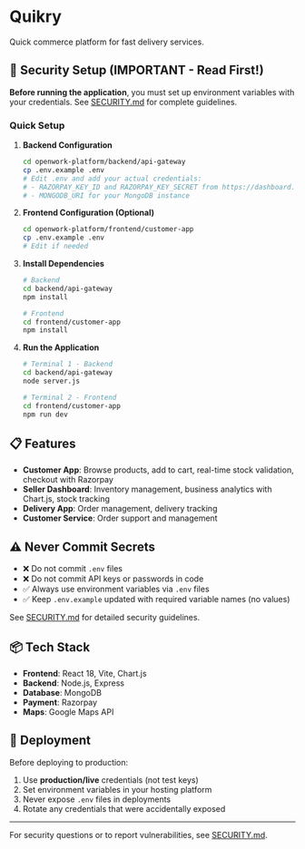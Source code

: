 # Quikry

Quick commerce platform for fast delivery services.

## 🔐 Security Setup (IMPORTANT - Read First!)

**Before running the application**, you must set up environment variables with your credentials. See [SECURITY.md](SECURITY.md) for complete guidelines.

### Quick Setup

1. **Backend Configuration**
   ```bash
   cd openwork-platform/backend/api-gateway
   cp .env.example .env
   # Edit .env and add your actual credentials:
   # - RAZORPAY_KEY_ID and RAZORPAY_KEY_SECRET from https://dashboard.razorpay.com
   # - MONGODB_URI for your MongoDB instance
   ```

2. **Frontend Configuration (Optional)**
   ```bash
   cd openwork-platform/frontend/customer-app
   cp .env.example .env
   # Edit if needed
   ```

3. **Install Dependencies**
   ```bash
   # Backend
   cd backend/api-gateway
   npm install

   # Frontend
   cd frontend/customer-app
   npm install
   ```

4. **Run the Application**
   ```bash
   # Terminal 1 - Backend
   cd backend/api-gateway
   node server.js

   # Terminal 2 - Frontend
   cd frontend/customer-app
   npm run dev
   ```

## 📋 Features

- **Customer App**: Browse products, add to cart, real-time stock validation, checkout with Razorpay
- **Seller Dashboard**: Inventory management, business analytics with Chart.js, stock tracking
- **Delivery App**: Order management, delivery tracking
- **Customer Service**: Order support and management

## ⚠️ Never Commit Secrets

- ❌ Do not commit `.env` files
- ❌ Do not commit API keys or passwords in code
- ✅ Always use environment variables via `.env` files
- ✅ Keep `.env.example` updated with required variable names (no values)

See [SECURITY.md](SECURITY.md) for detailed security guidelines.

## 📦 Tech Stack

- **Frontend**: React 18, Vite, Chart.js
- **Backend**: Node.js, Express
- **Database**: MongoDB
- **Payment**: Razorpay
- **Maps**: Google Maps API

## 🚀 Deployment

Before deploying to production:
1. Use **production/live** credentials (not test keys)
2. Set environment variables in your hosting platform
3. Never expose `.env` files in deployments
4. Rotate any credentials that were accidentally exposed

---

For security questions or to report vulnerabilities, see [SECURITY.md](SECURITY.md).
